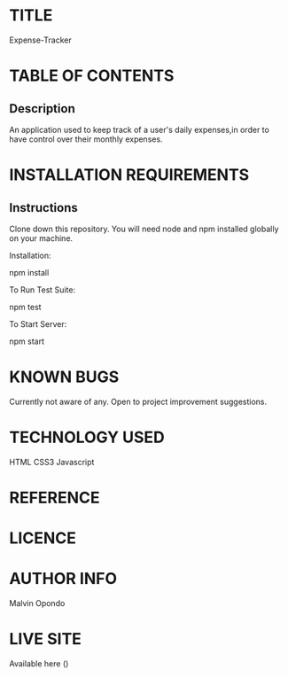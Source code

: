 # TITLE

Expense-Tracker

# TABLE OF CONTENTS
## Description
An application used to keep track of a user's daily expenses,in order to have control over their monthly expenses.

# INSTALLATION REQUIREMENTS
## Instructions
Clone down this repository. You will need node and npm installed globally on your machine.

Installation:

npm install

To Run Test Suite:

npm test

To Start Server:

npm start

# KNOWN BUGS

Currently not aware of any. Open to project improvement suggestions.


# TECHNOLOGY USED
HTML
CSS3
Javascript

# REFERENCE

# LICENCE

# AUTHOR INFO
Malvin Opondo

# LIVE SITE
Available here ()
